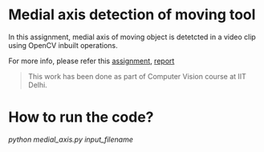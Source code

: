 
# Medial axis detection of moving tool
In this assignment, medial axis of moving object is detetcted in a video clip using OpenCV inbuilt operations.

For more info, please refer this [assignment](https://github.com/deepakraina99/PhD-Course-Projects-IITD/blob/master/Computer-Vision-COL780/Medial-axis-detection-of-tool/Assignment1.pdf), [report](https://github.com/deepakraina99/PhD-Course-Projects-IITD/blob/master/Computer-Vision-COL780/Medial-axis-detection-of-tool/Report.pdf)

> This work has been done as part of Computer Vision
> course at IIT Delhi.

# How to run the code?

*python medial_axis.py input_filename*
